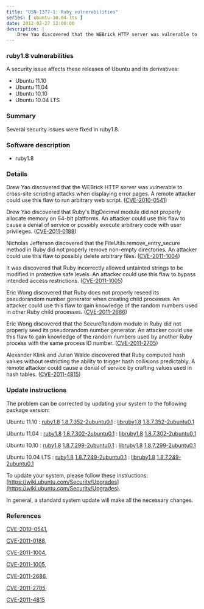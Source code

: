 ```yaml
---
title: "USN-1377-1: Ruby vulnerabilities"
series: [ ubuntu-10.04-lts ]
date: 2012-02-27 12:00:00
description: |
    Drew Yao discovered that the WEBrick HTTP server was vulnerable to cross-site scripting attacks when displaying error pages. A remote attacker could use this flaw to run arbitrary web script. ([CVE-2010-0541](http://people.ubuntu.com/~ubuntu-security/cve/CVE-2010-0541))
--- 
```

 
### ruby1.8 vulnerabilities

A security issue affects these releases of Ubuntu and its derivatives:

* Ubuntu 11.10
* Ubuntu 11.04
* Ubuntu 10.10
* Ubuntu 10.04 LTS

### Summary

Several security issues were fixed in ruby1.8. 

### Software description

* ruby1.8 

### Details

Drew Yao discovered that the WEBrick HTTP server was vulnerable to cross-site scripting attacks when displaying error pages. A remote attacker could use this flaw to run arbitrary web script. ([CVE-2010-0541](http://people.ubuntu.com/~ubuntu-security/cve/CVE-2010-0541))

Drew Yao discovered that Ruby&#39;s BigDecimal module did not properly allocate memory on 64-bit platforms. An attacker could use this flaw to cause a denial of service or possibly execute arbitrary code with user privileges. ([CVE-2011-0188](http://people.ubuntu.com/~ubuntu-security/cve/CVE-2011-0188))

Nicholas Jefferson discovered that the FileUtils.remove_entry_secure method in Ruby did not properly remove non-empty directories. An attacker could use this flaw to possibly delete arbitrary files. ([CVE-2011-1004](http://people.ubuntu.com/~ubuntu-security/cve/CVE-2011-1004))

It was discovered that Ruby incorrectly allowed untainted strings to be modified in protective safe levels. An attacker could use this flaw to bypass intended access restrictions. ([CVE-2011-1005](http://people.ubuntu.com/~ubuntu-security/cve/CVE-2011-1005))

Eric Wong discovered that Ruby does not properly reseed its pseudorandom number generator when creating child processes. An attacker could use this flaw to gain knowledge of the random numbers used in other Ruby child processes. ([CVE-2011-2686](http://people.ubuntu.com/~ubuntu-security/cve/CVE-2011-2686))

Eric Wong discovered that the SecureRandom module in Ruby did not properly seed its pseudorandom number generator. An attacker could use this flaw to gain knowledge of the random numbers used by another Ruby process with the same process ID number. ([CVE-2011-2705](http://people.ubuntu.com/~ubuntu-security/cve/CVE-2011-2705))

Alexander Klink and Julian Wälde discovered that Ruby computed hash values without restricting the ability to trigger hash collisions predictably. A remote attacker could cause a denial of service by crafting values used in hash tables. ([CVE-2011-4815](http://people.ubuntu.com/~ubuntu-security/cve/CVE-2011-4815)) 

### Update instructions

The problem can be corrected by updating your system to the following package version:

Ubuntu 11.10
 : [ruby1.8](https://launchpad.net/ubuntu/+source/ruby1.8) <span> [1.8.7.352-2ubuntu0.1](https://launchpad.net/ubuntu/+source/ruby1.8/1.8.7.352-2ubuntu0.1) </span> 
 : [libruby1.8](https://launchpad.net/ubuntu/+source/ruby1.8) <span> [1.8.7.352-2ubuntu0.1](https://launchpad.net/ubuntu/+source/ruby1.8/1.8.7.352-2ubuntu0.1) </span> 

Ubuntu 11.04
 : [ruby1.8](https://launchpad.net/ubuntu/+source/ruby1.8) <span> [1.8.7.302-2ubuntu0.1](https://launchpad.net/ubuntu/+source/ruby1.8/1.8.7.302-2ubuntu0.1) </span> 
 : [libruby1.8](https://launchpad.net/ubuntu/+source/ruby1.8) <span> [1.8.7.302-2ubuntu0.1](https://launchpad.net/ubuntu/+source/ruby1.8/1.8.7.302-2ubuntu0.1) </span> 

Ubuntu 10.10
 : [ruby1.8](https://launchpad.net/ubuntu/+source/ruby1.8) <span> [1.8.7.299-2ubuntu0.1](https://launchpad.net/ubuntu/+source/ruby1.8/1.8.7.299-2ubuntu0.1) </span> 
 : [libruby1.8](https://launchpad.net/ubuntu/+source/ruby1.8) <span> [1.8.7.299-2ubuntu0.1](https://launchpad.net/ubuntu/+source/ruby1.8/1.8.7.299-2ubuntu0.1) </span> 

Ubuntu 10.04 LTS
 : [ruby1.8](https://launchpad.net/ubuntu/+source/ruby1.8) <span> [1.8.7.249-2ubuntu0.1](https://launchpad.net/ubuntu/+source/ruby1.8/1.8.7.249-2ubuntu0.1) </span> 
 : [libruby1.8](https://launchpad.net/ubuntu/+source/ruby1.8) <span> [1.8.7.249-2ubuntu0.1](https://launchpad.net/ubuntu/+source/ruby1.8/1.8.7.249-2ubuntu0.1) </span> 

To update your system, please follow these instructions: [https://wiki.ubuntu.com/Security/Upgrades](https://wiki.ubuntu.com/Security/Upgrades).

In general, a standard system update will make all the necessary changes. 

### References

 [CVE-2010-0541](http://people.ubuntu.com/~ubuntu-security/cve/CVE-2010-0541), 

 [CVE-2011-0188](http://people.ubuntu.com/~ubuntu-security/cve/CVE-2011-0188), 

 [CVE-2011-1004](http://people.ubuntu.com/~ubuntu-security/cve/CVE-2011-1004), 

 [CVE-2011-1005](http://people.ubuntu.com/~ubuntu-security/cve/CVE-2011-1005), 

 [CVE-2011-2686](http://people.ubuntu.com/~ubuntu-security/cve/CVE-2011-2686), 

 [CVE-2011-2705](http://people.ubuntu.com/~ubuntu-security/cve/CVE-2011-2705), 

 [CVE-2011-4815](http://people.ubuntu.com/~ubuntu-security/cve/CVE-2011-4815)
 
